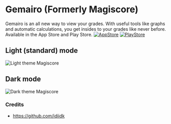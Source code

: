 # Gemairo (Formerly Magiscore)
Gemairo is an all new way to view your grades. With useful tools like graphs and automatic calculations, you get insides to your grades like never before. 
Available in the App Store and Play Store.
[![AppStore][appstore-image]][appstore-url]
[![PlayStore][playstore-image]][playstore-url]

## Light (standard) mode

![Light theme Magiscore](https://media.discordapp.net/attachments/588451250123833382/611649121362903051/magscore.PNG)

## Dark mode
![Dark theme Magiscore](https://media.discordapp.net/attachments/588451250123833382/611648997203116071/magiscore.PNG)

### Credits
- https://github.com/idiidk

[appstore-url]: https://apps.apple.com/nl/app/magiscore-magister-stats/id1529746917
[playstore-url]: https://play.google.com/store/apps/details?id=app.netlob.magiscore
[appstore-image]: https://spotistats.app/assets/appstore.png
[playstore-image]: https://spotistats.app/assets/playstore.png
